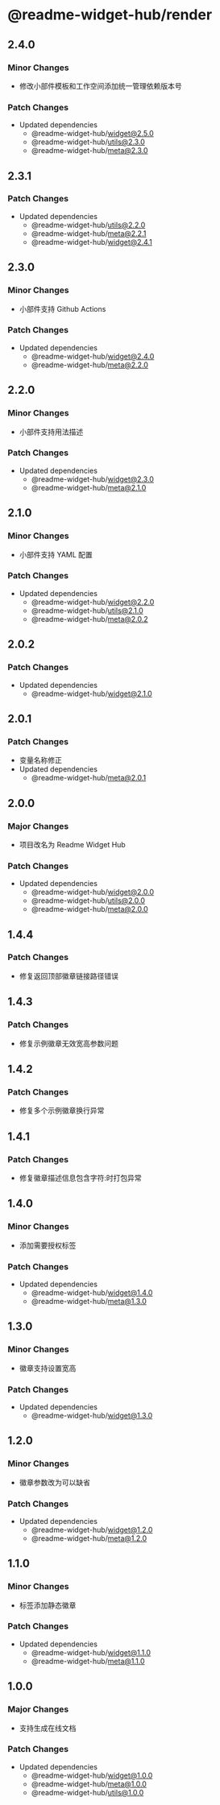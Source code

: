 # @readme-widget-hub/render

## 2.4.0

### Minor Changes

- 修改小部件模板和工作空间添加统一管理依赖版本号

### Patch Changes

- Updated dependencies
  - @readme-widget-hub/widget@2.5.0
  - @readme-widget-hub/utils@2.3.0
  - @readme-widget-hub/meta@2.3.0

## 2.3.1

### Patch Changes

- Updated dependencies
  - @readme-widget-hub/utils@2.2.0
  - @readme-widget-hub/meta@2.2.1
  - @readme-widget-hub/widget@2.4.1

## 2.3.0

### Minor Changes

- 小部件支持 Github Actions

### Patch Changes

- Updated dependencies
  - @readme-widget-hub/widget@2.4.0
  - @readme-widget-hub/meta@2.2.0

## 2.2.0

### Minor Changes

- 小部件支持用法描述

### Patch Changes

- Updated dependencies
  - @readme-widget-hub/widget@2.3.0
  - @readme-widget-hub/meta@2.1.0

## 2.1.0

### Minor Changes

- 小部件支持 YAML 配置

### Patch Changes

- Updated dependencies
  - @readme-widget-hub/widget@2.2.0
  - @readme-widget-hub/utils@2.1.0
  - @readme-widget-hub/meta@2.0.2

## 2.0.2

### Patch Changes

- Updated dependencies
  - @readme-widget-hub/widget@2.1.0

## 2.0.1

### Patch Changes

- 变量名称修正
- Updated dependencies
  - @readme-widget-hub/meta@2.0.1

## 2.0.0

### Major Changes

- 项目改名为 Readme Widget Hub

### Patch Changes

- Updated dependencies
  - @readme-widget-hub/widget@2.0.0
  - @readme-widget-hub/utils@2.0.0
  - @readme-widget-hub/meta@2.0.0

## 1.4.4

### Patch Changes

- 修复返回顶部徽章链接路径错误

## 1.4.3

### Patch Changes

- 修复示例徽章无效宽高参数问题

## 1.4.2

### Patch Changes

- 修复多个示例徽章换行异常

## 1.4.1

### Patch Changes

- 修复徽章描述信息包含字符:时打包异常

## 1.4.0

### Minor Changes

- 添加需要授权标签

### Patch Changes

- Updated dependencies
  - @readme-widget-hub/widget@1.4.0
  - @readme-widget-hub/meta@1.3.0

## 1.3.0

### Minor Changes

- 徽章支持设置宽高

### Patch Changes

- Updated dependencies
  - @readme-widget-hub/widget@1.3.0

## 1.2.0

### Minor Changes

- 徽章参数改为可以缺省

### Patch Changes

- Updated dependencies
  - @readme-widget-hub/widget@1.2.0
  - @readme-widget-hub/meta@1.2.0

## 1.1.0

### Minor Changes

- 标签添加静态徽章

### Patch Changes

- Updated dependencies
  - @readme-widget-hub/widget@1.1.0
  - @readme-widget-hub/meta@1.1.0

## 1.0.0

### Major Changes

- 支持生成在线文档

### Patch Changes

- Updated dependencies
  - @readme-widget-hub/widget@1.0.0
  - @readme-widget-hub/meta@1.0.0
  - @readme-widget-hub/utils@1.0.0
